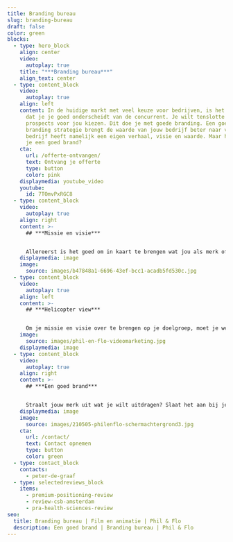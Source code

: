 ```yaml
---
title: Branding bureau
slug: branding-bureau
draft: false
color: green
blocks:
  - type: hero_block
    align: center
    video:
      autoplay: true
    title: "***Branding bureau***"
    align_text: center
  - type: content_block
    video:
      autoplay: true
    align: left
    content: In de huidige markt met veel keuze voor bedrijven, is het belangrijk
      dat je je goed onderscheidt van de concurrent. Je wilt tenslotte dat
      prospects voor jou kiezen. Dit doe je met goede branding. Een goede
      branding strategie brengt de waarde van jouw bedrijf beter naar voren. Elk
      bedrijf heeft namelijk een eigen verhaal, visie en waarde. Maar hoe creëer
      je een goed brand?
    cta:
      url: /offerte-ontvangen/
      text: Ontvang je offerte
      type: button
      color: pink
    displaymedia: youtube_video
    youtube:
      id: 7TOmvPxRGC8
  - type: content_block
    video:
      autoplay: true
    align: right
    content: >-
      ## ***Missie en visie***


      Allereerst is het goed om in kaart te brengen wat jou als merk of bedrijf uniek maakt. Vraag jezelf af: Wat doe je? Waar sta je voor? Voor wie doe je het? Hoe wil je dat anderen over jou praten? Met het beantwoorden van deze vragen vorm je de missie en visie van je bedrijf. Vervolgens gaan we kijken hoe we deze het best kunnen overbrengen op je doelgroep.
    displaymedia: image
    image:
      source: images/b47848a1-6696-43ef-bcc1-acadb5fd530c.jpg
  - type: content_block
    video:
      autoplay: true
    align: left
    content: >-
      ## ***Helicopter view***


      Om je missie en visie over te brengen op je doelgroep, moet je weten wie je doelgroep is en wat er bij hun speelt. Met jouw product of dienst wil je hun pijnpunten wegnemen, maar dan moet je wel weten wat deze zijn. Wij helpen je hierachter te komen door een persona op te stellen, dit karakteriseert jouw ideale klant. Daarnaast maken we een concurrentieanalyse en kijken we naar marktontwikkelingen en trends om een sterke positie in de markt voor te bereiden.
    image:
      source: images/phil-en-flo-videomarketing.jpg
    displaymedia: image
  - type: content_block
    video:
      autoplay: true
    align: right
    content: >-
      ## ***Een goed brand***


      Straalt jouw merk uit wat je wilt uitdragen? Slaat het aan bij je prospects? En is deze visuele identiteit onderscheidend van je concurrenten? Voor een goede branding kijken we naar een passend logo, passende kleuren, lettertypes, herkenbare elementen en beelden. Al deze onderdelen vormen de basis om je merk sterk te positioneren op de markt. Wil je aan de slag met (nieuwe) branding om jouw merk te versterken? Neem vrijblijvend contact met ons op.
    displaymedia: image
    image:
      source: images/210505-philenflo-schermachtergrond3.jpg
    cta:
      url: /contact/
      text: Contact opnemen
      type: button
      color: green
  - type: contact_block
    contacts:
      - peter-de-graaf
  - type: selectedreviews_block
    items:
      - premium-positioning-review
      - review-csb-amsterdam
      - pra-health-sciences-review
seo:
  title: Branding bureau | Film en animatie | Phil & Flo
  description: Een goed brand | Branding bureau | Phil & Flo
---
```

